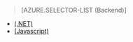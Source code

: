 ﻿> [AZURE.SELECTOR-LIST (Backend)]
- [(.NET)](/it-it/documentation/articles/mobile-services-dotnet-backend-schedule-recurring-tasks/)
- [(Javascript)](/it-it/documentation/articles/mobile-services-schedule-recurring-tasks/)

